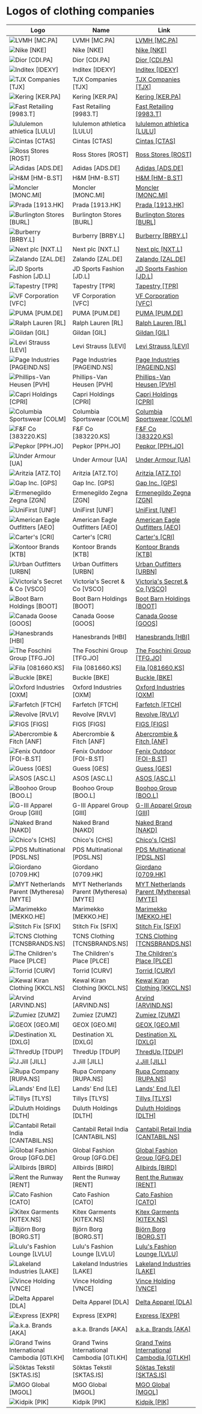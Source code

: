 # Logos of clothing companies

| Logo | Name  | Link |
| ---- | ----  | ---- |
| ![LVMH [MC.PA]](/img/128/MC.PA-db2b6829.png) | LVMH [MC.PA] | [LVMH [MC.PA]](lvmh/logo/ ) |
| ![Nike [NKE]](/img/128/NKE-5a020eb7.png) | Nike [NKE] | [Nike [NKE]](nike/logo/ ) |
| ![Dior [CDI.PA]](/img/128/CDI.PA-3576464b.png) | Dior [CDI.PA] | [Dior [CDI.PA]](dior/logo/ ) |
| ![Inditex [IDEXY]](/img/128/IDEXY-855e8eef.png) | Inditex [IDEXY] | [Inditex [IDEXY]](inditex/logo/ ) |
| ![TJX Companies [TJX]](/img/128/TJX-39e6c054.png) | TJX Companies [TJX] | [TJX Companies [TJX]](tjx-companies/logo/ ) |
| ![Kering [KER.PA]](/img/128/KER.PA-5e5c6507.png) | Kering [KER.PA] | [Kering [KER.PA]](kering/logo/ ) |
| ![Fast Retailing [9983.T]](/img/128/9983.T-ac2199c9.png) | Fast Retailing [9983.T] | [Fast Retailing [9983.T]](fast-retailing/logo/ ) |
| ![lululemon athletica [LULU]](/img/128/LULU-c78b9f49.png) | lululemon athletica [LULU] | [lululemon athletica [LULU]](lululemon-athletica/logo/ ) |
| ![Cintas [CTAS]](/img/128/CTAS-f4600e45.png) | Cintas [CTAS] | [Cintas [CTAS]](cintas/logo/ ) |
| ![Ross Stores [ROST]](/img/128/ROST-6d74d71d.png) | Ross Stores [ROST] | [Ross Stores [ROST]](ross-stores/logo/ ) |
| ![Adidas [ADS.DE]](/img/128/ADS.DE-25e8d0fa.png) | Adidas [ADS.DE] | [Adidas [ADS.DE]](adidas/logo/ ) |
| ![H&M [HM-B.ST]](/img/128/HM-B.ST-c8a229fc.png) | H&M [HM-B.ST] | [H&M [HM-B.ST]](h-m/logo/ ) |
| ![Moncler [MONC.MI]](/img/128/MONC.MI-733d2d2a.png) | Moncler [MONC.MI] | [Moncler [MONC.MI]](moncler/logo/ ) |
| ![Prada [1913.HK]](/img/128/1913.HK-6fdc75a8.png) | Prada [1913.HK] | [Prada [1913.HK]](prada/logo/ ) |
| ![Burlington Stores [BURL]](/img/128/BURL-4dea4d35.png) | Burlington Stores [BURL] | [Burlington Stores [BURL]](burlington-stores/logo/ ) |
| ![Burberry [BRBY.L]](/img/128/BRBY.L-2384bef5.png) | Burberry [BRBY.L] | [Burberry [BRBY.L]](burberry/logo/ ) |
| ![Next plc [NXT.L]](/img/128/NXT.L-7cf82709.png) | Next plc [NXT.L] | [Next plc [NXT.L]](next-plc/logo/ ) |
| ![Zalando [ZAL.DE]](/img/128/ZAL.DE-e433c2e7.png) | Zalando [ZAL.DE] | [Zalando [ZAL.DE]](zalando/logo/ ) |
| ![JD Sports Fashion [JD.L]](/img/128/JD.L-b6eaa2aa.png) | JD Sports Fashion [JD.L] | [JD Sports Fashion [JD.L]](jd-sports/logo/ ) |
| ![Tapestry [TPR]](/img/128/TPR-3fa582f5.png) | Tapestry [TPR] | [Tapestry [TPR]](tapestry/logo/ ) |
| ![VF Corporation [VFC]](/img/128/VFC-38c2ec00.png) | VF Corporation [VFC] | [VF Corporation [VFC]](vf-corp/logo/ ) |
| ![PUMA [PUM.DE]](/img/128/PUM.DE-5423e629.png) | PUMA [PUM.DE] | [PUMA [PUM.DE]](puma/logo/ ) |
| ![Ralph Lauren [RL]](/img/128/RL-4349085c.png) | Ralph Lauren [RL] | [Ralph Lauren [RL]](ralph-lauren/logo/ ) |
| ![Gildan [GIL]](/img/128/GIL-2a2e77d3.png) | Gildan [GIL] | [Gildan [GIL]](gildan/logo/ ) |
| ![Levi Strauss [LEVI]](/img/128/LEVI-7ef58ab8.png) | Levi Strauss [LEVI] | [Levi Strauss [LEVI]](levi-strauss/logo/ ) |
| ![Page Industries [PAGEIND.NS]](/img/128/PAGEIND.NS-6fafd56d.png) | Page Industries [PAGEIND.NS] | [Page Industries [PAGEIND.NS]](page-industries/logo/ ) |
| ![Phillips-Van Heusen [PVH]](/img/128/PVH-bbcff198.png) | Phillips-Van Heusen [PVH] | [Phillips-Van Heusen [PVH]](phillips-van-heusen/logo/ ) |
| ![Capri Holdings [CPRI]](/img/128/CPRI-266a1b5c.png) | Capri Holdings [CPRI] | [Capri Holdings [CPRI]](capri-holdings/logo/ ) |
| ![Columbia Sportswear [COLM]](/img/128/COLM-33cccca9.png) | Columbia Sportswear [COLM] | [Columbia Sportswear [COLM]](columbia-sportswear/logo/ ) |
| ![F&F Co [383220.KS]](/img/128/383220.KS-71387530.png) | F&F Co [383220.KS] | [F&F Co [383220.KS]](f-and-f/logo/ ) |
| ![Pepkor [PPH.JO]](/img/128/PPH.JO-3f1fc7d7.png) | Pepkor [PPH.JO] | [Pepkor [PPH.JO]](pepkor/logo/ ) |
| ![Under Armour [UA]](/img/128/UA-919ef238.png) | Under Armour [UA] | [Under Armour [UA]](under-armour/logo/ ) |
| ![Aritzia [ATZ.TO]](/img/128/ATZ.TO-73266d60.png) | Aritzia [ATZ.TO] | [Aritzia [ATZ.TO]](aritzia/logo/ ) |
| ![Gap Inc. [GPS]](/img/128/GPS-b2975504.png) | Gap Inc. [GPS] | [Gap Inc. [GPS]](gap-inc/logo/ ) |
| ![Ermenegildo Zegna [ZGN]](/img/128/ZGN-56998a15.png) | Ermenegildo Zegna [ZGN] | [Ermenegildo Zegna [ZGN]](ermenegildo-zegna/logo/ ) |
| ![UniFirst [UNF]](/img/128/UNF-f040af57.png) | UniFirst [UNF] | [UniFirst [UNF]](unifirst/logo/ ) |
| ![American Eagle Outfitters [AEO]](/img/128/AEO-40223d71.png) | American Eagle Outfitters [AEO] | [American Eagle Outfitters [AEO]](american-eagle-outfitters/logo/ ) |
| ![Carter's [CRI]](/img/128/CRI-c765cd72.png) | Carter's [CRI] | [Carter's [CRI]](carters/logo/ ) |
| ![Kontoor Brands [KTB]](/img/128/KTB-118c67d2.png) | Kontoor Brands [KTB] | [Kontoor Brands [KTB]](kontoor-brands/logo/ ) |
| ![Urban Outfitters [URBN]](/img/128/URBN-a4a58328.png) | Urban Outfitters [URBN] | [Urban Outfitters [URBN]](urban-outfitters/logo/ ) |
| ![Victoria's Secret & Co [VSCO]](/img/128/VSCO-7991f0af.png) | Victoria's Secret & Co [VSCO] | [Victoria's Secret & Co [VSCO]](victorias-secret-co/logo/ ) |
| ![Boot Barn Holdings [BOOT]](/img/128/BOOT-e3acc94e.png) | Boot Barn Holdings [BOOT] | [Boot Barn Holdings [BOOT]](boot-barn/logo/ ) |
| ![Canada Goose [GOOS]](/img/128/GOOS-a17ec512.png) | Canada Goose [GOOS] | [Canada Goose [GOOS]](canada-goose/logo/ ) |
| ![Hanesbrands [HBI]](/img/128/HBI-6445ddeb.png) | Hanesbrands [HBI] | [Hanesbrands [HBI]](hanesbrands/logo/ ) |
| ![The Foschini Group [TFG.JO]](/img/128/TFG.JO-86207f5d.png) | The Foschini Group [TFG.JO] | [The Foschini Group [TFG.JO]](the-foschini-group/logo/ ) |
| ![Fila [081660.KS]](/img/128/081660.KS-78b7e4ef.png) | Fila [081660.KS] | [Fila [081660.KS]](fila/logo/ ) |
| ![Buckle [BKE]](/img/128/BKE-de0bd9d2.png) | Buckle [BKE] | [Buckle [BKE]](buckle/logo/ ) |
| ![Oxford Industries [OXM]](/img/128/OXM-20c2efcf.png) | Oxford Industries [OXM] | [Oxford Industries [OXM]](oxford-industries/logo/ ) |
| ![Farfetch [FTCH]](/img/128/FTCH-d785b68d.png) | Farfetch [FTCH] | [Farfetch [FTCH]](farfetch/logo/ ) |
| ![Revolve [RVLV]](/img/128/RVLV-0b58d530.png) | Revolve [RVLV] | [Revolve [RVLV]](revolve/logo/ ) |
| ![FIGS [FIGS]](/img/128/FIGS-d1ad946b.png) | FIGS [FIGS] | [FIGS [FIGS]](figs/logo/ ) |
| ![Abercrombie & Fitch [ANF]](/img/128/ANF-0232377e.png) | Abercrombie & Fitch [ANF] | [Abercrombie & Fitch [ANF]](abercrombie-fitch/logo/ ) |
| ![Fenix Outdoor [FOI-B.ST]](/img/128/FOI-B.ST-f1181011.png) | Fenix Outdoor [FOI-B.ST] | [Fenix Outdoor [FOI-B.ST]](fenix-outdoor/logo/ ) |
| ![Guess [GES]](/img/128/GES-d2195a39.png) | Guess [GES] | [Guess [GES]](guess/logo/ ) |
| ![ASOS [ASC.L]](/img/128/ASC.L-7186343d.png) | ASOS [ASC.L] | [ASOS [ASC.L]](asos/logo/ ) |
| ![Boohoo Group [BOO.L]](/img/128/BOO.L-76122dfb.png) | Boohoo Group [BOO.L] | [Boohoo Group [BOO.L]](boohoo-group/logo/ ) |
| ![G-III Apparel Group [GIII]](/img/128/GIII-76ae01e4.png) | G-III Apparel Group [GIII] | [G-III Apparel Group [GIII]](g-iii-apparel/logo/ ) |
| ![Naked Brand [NAKD]](/img/128/NAKD-d32edb53.png) | Naked Brand [NAKD] | [Naked Brand [NAKD]](naked-brand/logo/ ) |
| ![Chico's [CHS]](/img/128/CHS-5292c079.png) | Chico's [CHS] | [Chico's [CHS]](chicos/logo/ ) |
| ![PDS Multinational [PDSL.NS]](/img/128/PDSL.NS-4a4e67f3.png) | PDS Multinational [PDSL.NS] | [PDS Multinational [PDSL.NS]](pds-multinational/logo/ ) |
| ![Giordano [0709.HK]](/img/128/0709.HK-9ebdd53e.png) | Giordano [0709.HK] | [Giordano [0709.HK]](giordano/logo/ ) |
| ![MYT Netherlands Parent (Mytheresa) [MYTE]](/img/128/MYTE-19310686.png) | MYT Netherlands Parent (Mytheresa) [MYTE] | [MYT Netherlands Parent (Mytheresa) [MYTE]](myt-netherlands-parent/logo/ ) |
| ![Marimekko [MEKKO.HE]](/img/128/MEKKO.HE-32d7e234.png) | Marimekko [MEKKO.HE] | [Marimekko [MEKKO.HE]](marimekko/logo/ ) |
| ![Stitch Fix [SFIX]](/img/128/SFIX-bb0aa3f0.png) | Stitch Fix [SFIX] | [Stitch Fix [SFIX]](stitch-fix/logo/ ) |
| ![TCNS Clothing [TCNSBRANDS.NS]](/img/128/TCNSBRANDS.NS-146e1146.png) | TCNS Clothing [TCNSBRANDS.NS] | [TCNS Clothing [TCNSBRANDS.NS]](tcns-clothing/logo/ ) |
| ![The Children's Place [PLCE]](/img/128/PLCE-ff8639f4.png) | The Children's Place [PLCE] | [The Children's Place [PLCE]](the-childrens-place/logo/ ) |
| ![Torrid [CURV]](/img/128/CURV-e6da1cfa.png) | Torrid [CURV] | [Torrid [CURV]](torrid/logo/ ) |
| ![Kewal Kiran Clothing [KKCL.NS]](/img/128/KKCL.NS-5d02e0fc.png) | Kewal Kiran Clothing [KKCL.NS] | [Kewal Kiran Clothing [KKCL.NS]](kewal-kiran-clothing/logo/ ) |
| ![Arvind [ARVIND.NS]](/img/128/ARVIND.NS-6fa444c1.png) | Arvind [ARVIND.NS] | [Arvind [ARVIND.NS]](arvind/logo/ ) |
| ![Zumiez [ZUMZ]](/img/128/ZUMZ-fb181c89.png) | Zumiez [ZUMZ] | [Zumiez [ZUMZ]](zumiez/logo/ ) |
| ![GEOX [GEO.MI]](/img/128/GEO.MI-4b3231fd.png) | GEOX [GEO.MI] | [GEOX [GEO.MI]](geox/logo/ ) |
| ![Destination XL [DXLG]](/img/128/DXLG-b52d5d53.png) | Destination XL [DXLG] | [Destination XL [DXLG]](destination-xl/logo/ ) |
| ![ThredUp [TDUP]](/img/128/TDUP-a49befbc.png) | ThredUp [TDUP] | [ThredUp [TDUP]](thredup/logo/ ) |
| ![J.Jill [JILL]](/img/128/JILL-5954194f.png) | J.Jill [JILL] | [J.Jill [JILL]](jjill/logo/ ) |
| ![Rupa Company [RUPA.NS]](/img/128/RUPA.NS-7d5b8082.png) | Rupa Company [RUPA.NS] | [Rupa Company [RUPA.NS]](rupa-company/logo/ ) |
| ![Lands' End [LE]](/img/128/LE-90c329ad.png) | Lands' End [LE] | [Lands' End [LE]](lands-end/logo/ ) |
| ![Tillys [TLYS]](/img/128/TLYS-bbf178d4.png) | Tillys [TLYS] | [Tillys [TLYS]](tillys/logo/ ) |
| ![Duluth Holdings [DLTH]](/img/128/DLTH-b4897f19.png) | Duluth Holdings [DLTH] | [Duluth Holdings [DLTH]](duluth-holdings/logo/ ) |
| ![Cantabil Retail India [CANTABIL.NS]](/img/128/CANTABIL.NS-028cf8e2.png) | Cantabil Retail India [CANTABIL.NS] | [Cantabil Retail India [CANTABIL.NS]](cantabil-retail-india/logo/ ) |
| ![Global Fashion Group [GFG.DE]](/img/128/GFG.DE-72b7eb9c.png) | Global Fashion Group [GFG.DE] | [Global Fashion Group [GFG.DE]](global-fashion-group/logo/ ) |
| ![Allbirds [BIRD]](/img/128/BIRD-52472635.png) | Allbirds [BIRD] | [Allbirds [BIRD]](allbirds/logo/ ) |
| ![Rent the Runway [RENT]](/img/128/RENT-80a6b526.png) | Rent the Runway [RENT] | [Rent the Runway [RENT]](rent-the-runway/logo/ ) |
| ![Cato Fashion [CATO]](/img/128/CATO-86408a7d.png) | Cato Fashion [CATO] | [Cato Fashion [CATO]](cato-corporation/logo/ ) |
| ![Kitex Garments [KITEX.NS]](/img/128/KITEX.NS-5705d03e.png) | Kitex Garments [KITEX.NS] | [Kitex Garments [KITEX.NS]](kitex-garments/logo/ ) |
| ![Björn Borg [BORG.ST]](/img/128/BORG.ST-214abe99.png) | Björn Borg [BORG.ST] | [Björn Borg [BORG.ST]](bjorn-borg/logo/ ) |
| ![Lulu's Fashion Lounge [LVLU]](/img/128/LVLU-f28bd05e.png) | Lulu's Fashion Lounge [LVLU] | [Lulu's Fashion Lounge [LVLU]](lulus/logo/ ) |
| ![Lakeland Industries [LAKE]](/img/128/LAKE-43a31713.png) | Lakeland Industries [LAKE] | [Lakeland Industries [LAKE]](lakeland-industries/logo/ ) |
| ![Vince Holding [VNCE]](/img/128/VNCE-6bcf1b68.png) | Vince Holding [VNCE] | [Vince Holding [VNCE]](vince-holding/logo/ ) |
| ![Delta Apparel [DLA]](/img/128/DLA-e4b17b01.png) | Delta Apparel [DLA] | [Delta Apparel [DLA]](delta-apparel/logo/ ) |
| ![Express [EXPR]](/img/128/EXPR-b102784b.png) | Express [EXPR] | [Express [EXPR]](express/logo/ ) |
| ![a.k.a. Brands [AKA]](/img/128/AKA-1f859ad7.png) | a.k.a. Brands [AKA] | [a.k.a. Brands [AKA]](aka-brands/logo/ ) |
| ![Grand Twins International Cambodia [GTI.KH]](/img/128/GTI.KH-48b11682.png) | Grand Twins International Cambodia [GTI.KH] | [Grand Twins International Cambodia [GTI.KH]](grand-twins-international-cambodia/logo/ ) |
| ![Söktas Tekstil [SKTAS.IS]](/img/128/SKTAS.IS-077effa2.png) | Söktas Tekstil [SKTAS.IS] | [Söktas Tekstil [SKTAS.IS]](soktas-tekstil/logo/ ) |
| ![MGO Global [MGOL]](/img/128/MGOL-d0469f31.png) | MGO Global [MGOL] | [MGO Global [MGOL]](mgo-global/logo/ ) |
| ![Kidpik [PIK]](/img/128/PIK-cf2b96ef.png) | Kidpik [PIK] | [Kidpik [PIK]](kidpik/logo/ ) |
